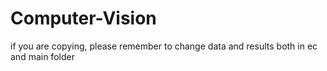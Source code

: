 # Computer-Vision

if you are copying, please remember to change data and results both in ec and main folder
